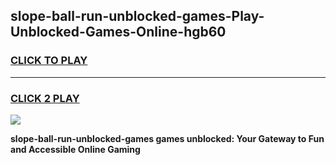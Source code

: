 
## slope-ball-run-unblocked-games-Play-Unblocked-Games-Online-hgb60
<h3>
<a href="https://premium76.site?title=slope-ball-run-unblocked-games&ref=25A">CLICK TO PLAY</a></h3>
<hr>

<h3>
<a href="https://premium76.site?title=slope-ball-run-unblocked-games&ref=25A">CLICK 2 PLAY</a>
  
</h3>

<a href="https://premium76.site?title=slope-ball-run-unblocked-games&ref=25A"><img src="https://clearcache.store/games.png"></a>


**slope-ball-run-unblocked-games games unblocked: Your Gateway to Fun and Accessible Online Gaming**
